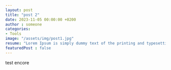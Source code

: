 ```yaml
---
layout: post
title: "post 2"
date: 2023-11-05 00:00:00 +0200
author : someone
categories: 
- Tools
image: "/assets/img/post1.jpg"
resume: "Lorem Ipsum is simply dummy text of the printing and typesetting industry. Lorem Ipsum has been the industry's"
featuredPost : false
---
```


test encore